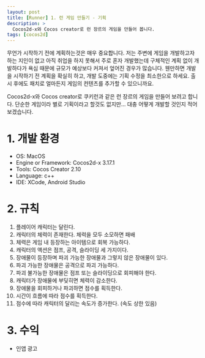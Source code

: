```yaml
---
layout: post
title: [Runner] 1. 런 게임 만들기 - 기획
description: >
  Cocos2d-x와 Cocos creator로 런 장르의 게임을 만들어 봅니다.
tags: [cocos2d]
---
```


무언가 시작하기 전에 계획하는것은 매우 중요합니다. 저는 주변에 게임을 개발하고자 하는 지인이 없고 아직 취업을 하지 못해서 주로 혼자 개발했는데 구체적인 계획 없이 개발하다가 욕심 때문에 규모가 예상보다 커져서 엎어진 경우가 많습니다. 웬만하면 개발을 시작하기 전 계획을 확실히 하고, 개발 도중에는 기획 수정을 최소한으로 하세요. 출시 후에도 패치로 얼마든지 게임의 컨텐츠를 추가할 수 있으니까요.

Cocos2d-x와 Cocos creator로 쿠키런과 같은 런 장르의 게임을 만들어 보려고 합니다. 단순한 게임이라 별로 기획이라고 할것도 없지만... 대충 어떻게 개발할 것인지 적어보겠습니다.

# 1. 개발 환경
- OS: MacOS
- Engine or Framework: Cocos2d-x 3.17.1
- Tools: Cocos Creator 2.10
- Language: c++
- IDE: XCode, Android Studio

# 2. 규칙
1. 플레이어 캐릭터는 달린다.
2. 캐릭터의 체력이 존재한다. 체력을 모두 소모하면 패배
3. 체력은 게임 내 등장하는 아이템으로 회복 가능하다.
4. 캐릭터의 액션은 점프, 공격, 슬라이딩 세 가지이다.
5. 장애물이 등장하며 파괴 가능한 장애물과 그렇지 않은 장애물이 있다.
6. 파괴 가능한 장애물은 공격으로 파괴 가능하다.
7. 파괴 불가능한 장애물은 점프 또는 슬라이딩으로 회피해야 한다.
8. 캐릭터가 장애물에 부딪히면 체력이 감소한다.
9. 장애물을 회피하거나 파괴하면 점수를 획득한다.
10. 시간이 흐름에 따라 점수를 획득한다.
11. 점수에 따라 캐릭터의 달리는 속도가 증가한다. (속도 상한 있음)

# 3. 수익
- 인앱 광고
